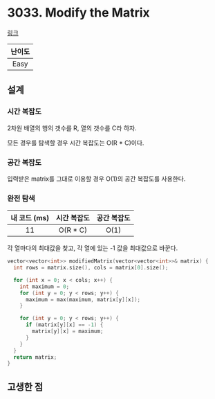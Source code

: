 # 3033. Modify the Matrix

[링크](https://leetcode.com/problems/modify-the-matrix/)

| 난이도 |
| :----: |
|  Easy  |

## 설계

### 시간 복잡도

2차원 배열의 행의 갯수를 R, 열의 갯수를 C라 하자.

모든 경우를 탐색할 경우 시간 복잡도는 O(R \* C)이다.

### 공간 복잡도

입력받은 matrix를 그대로 이용할 경우 O(1)의 공간 복잡도를 사용한다.

### 완전 탐색

| 내 코드 (ms) | 시간 복잡도 | 공간 복잡도 |
| :----------: | :---------: | :---------: |
|      11      |  O(R \* C)  |    O(1)     |

각 열마다의 최대값을 찾고, 각 열에 있는 -1 값을 최대값으로 바꾼다.

```cpp
vector<vector<int>> modifiedMatrix(vector<vector<int>>& matrix) {
  int rows = matrix.size(), cols = matrix[0].size();

  for (int x = 0; x < cols; x++) {
    int maximum = 0;
    for (int y = 0; y < rows; y++) {
      maximum = max(maximum, matrix[y][x]);
    }

    for (int y = 0; y < rows; y++) {
      if (matrix[y][x] == -1) {
        matrix[y][x] = maximum;
      }
    }
  }
  return matrix;
}
```

## 고생한 점
